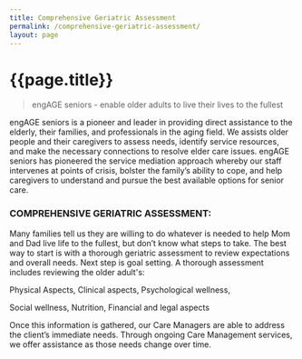 ```yaml
---
title: Comprehensive Geriatric Assessment
permalink: /comprehensive-geriatric-assessment/
layout: page
---
```


<h1 class="page-title">{{page.title}}</h1>

> engAGE seniors - enable older adults to live their lives to the fullest

engAGE seniors is a pioneer and leader in providing direct assistance to the elderly, their families, and professionals in the aging field. We assists older people and their caregivers to assess needs, identify service resources, and make the necessary connections to resolve elder care issues. engAGE seniors has pioneered the service mediation approach whereby our staff intervenes at points of crisis, bolster the family’s ability to cope, and help caregivers to understand and pursue the best available options for senior care.


### COMPREHENSIVE GERIATRIC ASSESSMENT:

Many families tell us they are willing to do whatever is needed to help Mom and Dad live life to the fullest, but don’t know what steps to take. The best way to start is with a thorough geriatric assessment to review expectations and overall needs. Next step is goal setting. A thorough assessment includes reviewing the older adult's:

Physical Aspects, Clinical aspects,  Psychological wellness, 

Social wellness, Nutrition, Financial and legal aspects

Once this information is gathered, our Care Managers are able to address the client’s immediate needs. Through ongoing Care Management services, we offer assistance as those needs change over time. 